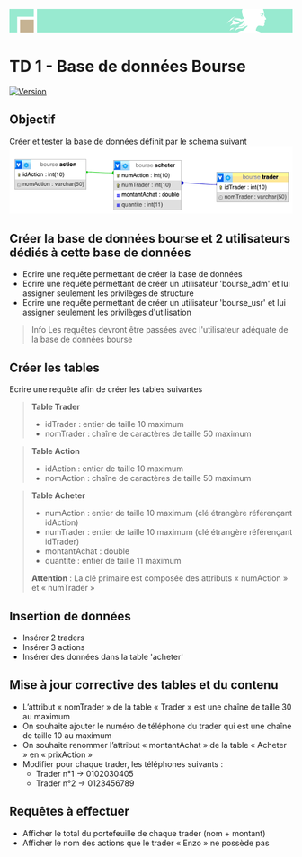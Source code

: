 ![separe](https://github.com/studoo-app/.github/blob/main/profile/studoo-banner-logo.png)
# TD 1 - Base de données Bourse
[![Version](https://img.shields.io/badge/Version-1.0.0-blue)]()

## Objectif
Créer et tester la base de données définit par le schema suivant
![Schema BDD](docs/img.png)

## Créer la base de données bourse et 2 utilisateurs dédiés à cette base de données

- Ecrire une requête permettant de créer la base de données
- Ecrire une requête permettant de créer un utilisateur 'bourse_adm' et lui assigner seulement les privilèges de structure
- Ecrire une requête permettant de créer un utilisateur 'bourse_usr' et lui assigner seulement les privilèges d'utilisation

> Info
> Les requêtes devront être passées avec l'utilisateur adéquate de la base de données bourse

## Créer les tables
Ecrire une requête afin de créer les tables suivantes
> **Table Trader**
> - idTrader : entier de taille 10 maximum
> - nomTrader : chaîne de caractères de taille 50 maximum

> **Table Action**
> - idAction : entier de taille 10 maximum
> - nomAction : chaîne de caractères de taille 50 maximum

> **Table Acheter**
> - numAction : entier de taille 10 maximum (clé étrangère référençant idAction)
> - numTrader : entier de taille 10 maximum (clé étrangère référençant idTrader)
> - montantAchat : double
> - quantite : entier de taille 11 maximum
> 
> **Attention** : La clé primaire est composée des attributs « numAction » et « numTrader »

## Insertion de données
- Insérer 2 traders
- Insérer 3 actions
- Insérer des données dans la table 'acheter'

## Mise à jour corrective des tables et du contenu
- L’attribut « nomTrader » de la table « Trader » est une chaîne de taille 30 au maximum 
- On souhaite ajouter le numéro de téléphone du trader qui est une chaîne de taille 10 au maximum
- On souhaite renommer l’attribut « montantAchat » de la table « Acheter » en « prixAction »
- Modifier pour chaque trader, les téléphones suivants :
  - Trader n°1 -> 0102030405
  - Trader n°2 -> 0123456789

## Requêtes à effectuer

- Afficher le total du portefeuille de chaque trader (nom + montant)
- Afficher le nom des actions que le trader « Enzo » ne possède pas
